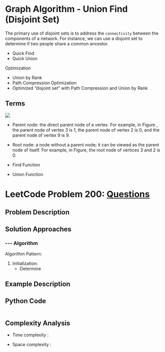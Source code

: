 # Graph Algorithm - Union Find (Disjoint Set)
The primary use of disjoint sets is to address the ```connectivity``` between the components of a network. 
For instance, we can use a disjoint set to determine if two people share a common ancestor.
 
- Quick Find
- Quick Union

Optimization
- Union by Rank
- Path Compression Optimization
- Optimized “disjoint set” with Path Compression and Union by Rank

## Terms
<img src="https://github.com/MaryamZahiri/LC-Algorithms/assets/52676399/4085b078-10d1-4f25-b493-a004fae29e21">

- Parent node: the direct parent node of a vertex. For example, in Figure , the parent node of vertex 3 is 1, the parent node of vertex 2 is 0, and the parent node of vertex 9 is 9.
- Root node: a node without a parent node; it can be viewed as the parent node of itself. For example, in Figure, the root node of vertices 3 and 2 is 0.

- Find Function
- Union Function

# LeetCode Problem 200: [Questions](https://leetcode.com/problems/)
## Problem Description
## Solution Approaches

### --- Algorithm
Algorithm Pattern:

1. Initialization:
    - Determine 
## Example Description

## Python Code
```python
```
## Complexity Analysis
- Time complexity : 

- Space complexity :